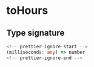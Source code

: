 # toHours

## Type signature

```typescript
<!-- prettier-ignore-start -->
(milliseconds: any) => number
<!-- prettier-ignore-end -->
```
